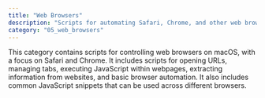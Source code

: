 ```yaml
---
title: "Web Browsers"
description: "Scripts for automating Safari, Chrome, and other web browsers, including JavaScript injection and tab management."
category: "05_web_browsers"
---
```


This category contains scripts for controlling web browsers on macOS, with a focus on Safari and Chrome. It includes scripts for opening URLs, managing tabs, executing JavaScript within webpages, extracting information from websites, and basic browser automation. It also includes common JavaScript snippets that can be used across different browsers.